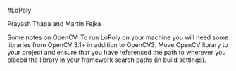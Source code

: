 #LoPoly

Prayash Thapa and Martin Fejka


Some notes on OpenCV: To run LoPoly on your machine you will need some libraries from OpenCV 3.1+ in addition to OpenCV3. Move OpenCV library to your project and ensure that you have referenced the path to wherever you placed the library in your framework search paths (in build settings).
